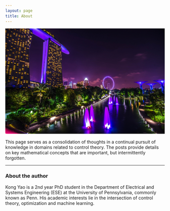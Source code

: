 ```yaml
---
layout: page
title: About
---
```


![alt text](/assets/img/marina.jpg "MBS")

This page serves as a consolidation of thoughts in a continual pursuit of knowledge in domains related to control theory. The posts provide details on key mathematical concepts that are important, but intermittently forgotten.

---

### About the author

Kong Yao is a 2nd year PhD student in the Department of Electrical and Systems Engineering (ESE) at the University of Pennsylvania, commonly known as Penn. His academic interests lie in the intersection of control theory, optimization and machine learning.